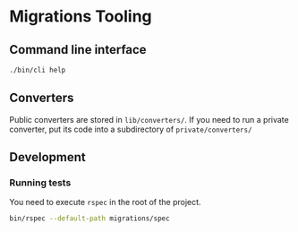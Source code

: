 # Migrations Tooling

## Command line interface

```bash
./bin/cli help
```

## Converters

Public converters are stored in `lib/converters/`.
If you need to run a private converter, put its code into a subdirectory of `private/converters/`

## Development

### Running tests

You need to execute `rspec` in the root of the project.

```bash
bin/rspec --default-path migrations/spec
```
